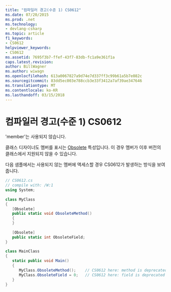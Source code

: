 ```yaml
---
title: "컴파일러 경고(수준 1) CS0612"
ms.date: 07/20/2015
ms.prod: .net
ms.technology:
- devlang-csharp
ms.topic: article
f1_keywords:
- CS0612
helpviewer_keywords:
- CS0612
ms.assetid: 7695f3b7-ffef-43f7-83db-fc1a9e361f1a
caps.latest.revision: 
author: BillWagner
ms.author: wiwagn
ms.openlocfilehash: 613a0067827a9d74e7d337ff3c99b61a5b7e082c
ms.sourcegitcommit: 83dd5ec003e788ccb3e33f3412a7af39ae347646
ms.translationtype: MT
ms.contentlocale: ko-KR
ms.lasthandoff: 03/15/2018
---
```

# <a name="compiler-warning-level-1-cs0612"></a>컴파일러 경고(수준 1) CS0612
'member'는 사용되지 않습니다.  
  
 클래스 디자이너도 멤버를 표시는 [Obsolete](http://msdn.microsoft.com/library/05e99cd0-bda6-4f79-a890-1ca093b4b488) 특성입니다. 이 경우 멤버가 이후 버전의 클래스에서 지원되지 않을 수 있습니다.  
  
 다음 샘플에서는 사용되지 않는 멤버에 액세스할 경우 CS0612가 발생하는 방식을 보여 줍니다.  
  
```csharp  
// CS0612.cs  
// compile with: /W:1  
using System;  
  
class MyClass  
{  
   [Obsolete]  
   public static void ObsoleteMethod()  
   {  
   }  
  
   [Obsolete]  
   public static int ObsoleteField;  
}  
  
class MainClass  
{  
   static public void Main()  
   {  
      MyClass.ObsoleteMethod();    // CS0612 here: method is deprecated  
      MyClass.ObsoleteField = 0;   // CS0612 here: field is deprecated  
   }  
}  
```
